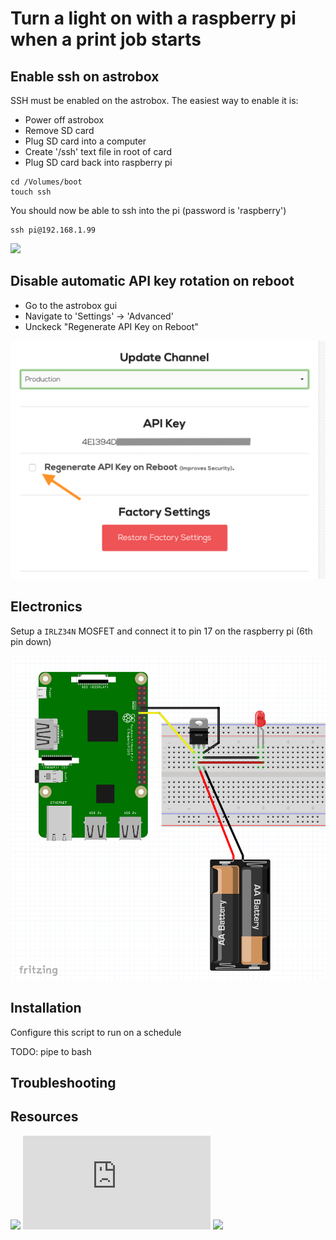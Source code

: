 # Turn a light on with a raspberry pi when a print job starts


## Enable ssh on astrobox

SSH must be enabled on the astrobox. The easiest way to enable it is:

- Power off astrobox
- Remove SD card
- Plug SD card into a computer
- Create '/ssh' text file in root of card
- Plug SD card back into raspberry pi

```
cd /Volumes/boot
touch ssh
```

You should now be able to ssh into the pi (password is 'raspberry')

```
ssh pi@192.168.1.99
```

![](https://astroprint.zendesk.com/hc/en-us/articles/360000306923-How-can-I-enable-SSH-in-my-AstroBox-)


## Disable automatic API key rotation on reboot

- Go to the astrobox gui
- Navigate to 'Settings' -> 'Advanced'
- Unckeck "Regenerate API Key on Reboot"

![](./images/regenerate_key.png)

## Electronics

Setup a `IRLZ34N` MOSFET and connect it to pin 17 on the raspberry pi (6th pin down)

![](./images/led_wiring.png)

## Installation

Configure this script to run on a schedule

TODO: pipe to bash


## Troubleshooting


## Resources

![](https://dordnung.de/raspberrypi-ledstrip/)
![](https://raspberrypi-aa.github.io/session2/bash.html)
![](https://medium.com/coinmonks/controlling-raspberry-pi-gpio-pins-from-bash-scripts-traffic-lights-7ea0057c6a90)
